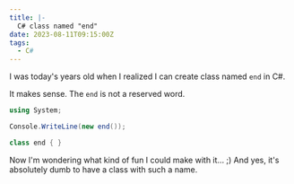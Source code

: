 ```yaml
---
title: |-
  C# class named "end"
date: 2023-08-11T09:15:00Z
tags:
  - C#
---
```

I was today's years old when I realized I can create class named `end` in C#. 

<!-- excerpt -->

It makes sense. The `end` is not a reserved word.

```csharp
using System;

Console.WriteLine(new end());

class end { }
```

Now I'm wondering what kind of fun I could make with it... ;) And yes, it's absolutely dumb to have a class with such a name.